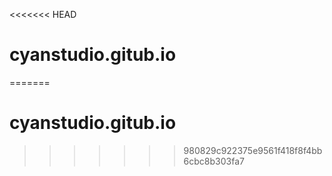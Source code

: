 <<<<<<< HEAD
# cyanstudio.gitub.io
=======
# cyanstudio.gitub.io
>>>>>>> 980829c922375e9561f418f8f4bb6cbc8b303fa7
